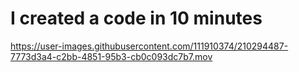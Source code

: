 # I created a code in 10 minutes



https://user-images.githubusercontent.com/111910374/210294487-7773d3a4-c2bb-4851-95b3-cb0c093dc7b7.mov

